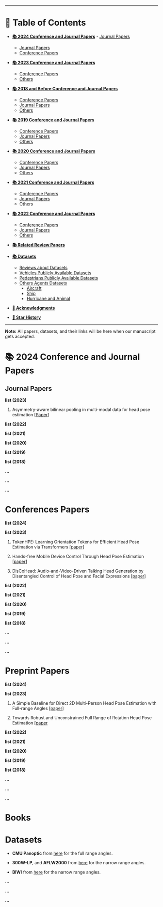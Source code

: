 
******
# 📜 Table of Contents
<!-- TOC depthFrom:1 depthTo:6 withLinks:1 updateOnSave:1 orderedList:0 -->
- [**📚 2024 Conference and Journal Papers**](#-2024-conference-and-journal-papers)
        - [Journal Papers](#journal-papers-2023)
	- [Journal Papers](#journal-papers-2024)        
	- [Conference Papers](#Conference-Papers-2024)
- [**📚 2023 Conference and Journal Papers**](#-2023-conference-and-journal-papers)
	- [Conference Papers](#conference-papers-2023)	
	- [Others](#others-2023)
- [**📚 2018 and Before Conference and Journal Papers**](#-2018-and-before-conference-and-journal-papers)
	- [Conference Papers](#conference-papers)
	- [Journal Papers](#journal-papers)
	- [Others](#others)
- [**📚 2019 Conference and Journal Papers**](#-2019-conference-and-journal-papers)
	- [Conference Papers](#conference-papers-2019)
	- [Journal Papers](#journal-papers-2019)
	- [Others](#others-2019)
- [**📚 2020 Conference and Journal Papers**](#-2020-conference-and-journal-papers)
	- [Conference Papers](#conference-papers-2020)
	- [Journal Papers](#journal-papers-2020)
	- [Others](#others-2020)
- [**📚 2021 Conference and Journal Papers**](#-2021-conference-and-journal-papers)
	- [Conference Papers](#conference-papers-2021)
	- [Journal Papers](#journal-papers-2021)
	- [Others](#others-2021)
- [**📚 2022 Conference and Journal Papers**](#-2022-conference-and-journal-papers)
	- [Conference Papers](#conference-papers-2022)
	- [Journal Papers](#journal-papers-2022)
	- [Others](#others-2022)

- [**📚 Related Review Papers**](#-related-review-papers)
- [**📚 Datasets**](#-datasets)
  	- [Reviews about Datasets](#reviews-about-datasets)
	- [Vehicles Publicly Available Datasets](#vehicles-publicly-available-datasets)
	- [Pedestrians Publicly Available Datasets](#pedestrians-publicly-available-datasets)
	- [Others Agents Datasets](#others-agents-datasets)
		- [Aircraft](#aircraft)
		- [Ship](#ship)
		- [Hurricane and Animal](#hurricane-and-animal)
- [**🌹 Acknowledgments**](#-acknowledgments)
- [**🌟 Star History**](#-star-history)
	<!-- /TOC -->

******

**Note:** All papers, datasets, and their links will be here when our manuscript gets accepted.
# 📚 2024 Conference and Journal Papers
## Journal Papers

**list (2023)**

1. Asymmetry-aware bilinear pooling in multi-modal data for head pose estimation [[Paper](https://www.sciencedirect.com/science/article/pii/S0923596522001746)]

**list (2022)**

**list (2021)**

**list (2020)**

**list (2019)**

**list (2018)**

**...**

**...**

**...**









# Conferences Papers
**list (2024)**

**list (2023)**
1. TokenHPE: Learning Orientation Tokens for Efficient Head Pose Estimation via Transformers [[paper](https://openaccess.thecvf.com/content/CVPR2023/papers/Zhang_TokenHPE_Learning_Orientation_Tokens_for_Efficient_Head_Pose_Estimation_via_CVPR_2023_paper.pdf)]


2. Hands-free Mobile Device Control Through Head Pose Estimation [[paper](https://ieeexplore.ieee.org/stamp/stamp.jsp?tp=&arnumber=10150384)]

3. DisCoHead: Audio-and-Video-Driven Talking Head Generation by Disentangled Control of Head Pose and Facial Expressions [[paper](https://ieeexplore.ieee.org/abstract/document/10095670)]

**list (2022)**

**list (2021)**

**list (2020)**

**list (2019)**

**list (2018)**

**...**

**...**

**...**





# Preprint Papers

**list (2024)**

**list (2023)**

1. A Simple Baseline for Direct 2D Multi-Person Head Pose Estimation with Full-range Angles  [[paper](https://arxiv.org/pdf/2302.01110.pdf)]

2. Towards Robust and Unconstrained Full Range of Rotation Head Pose Estimation [[paper](https://arxiv.org/pdf/2309.07654.pdf)








**list (2022)**

**list (2021)**

**list (2020)**

**list (2019)**

**list (2018)**

**...**

**...**

**...**

# Books



# Datasets
* **CMU Panoptic**  from [here](http://domedb.perception.cs.cmu.edu/) for the full range angles.
  
* **300W-LP**, and **AFLW2000** from [here](http://www.cbsr.ia.ac.cn/users/xiangyuzhu/projects/3DDFA/main.htm) for the narrow range angles.

* **BIWI**  from [here](https://icu.ee.ethz.ch/research/datsets.html) for the narrow range angles.

**...**

**...**

**...**
